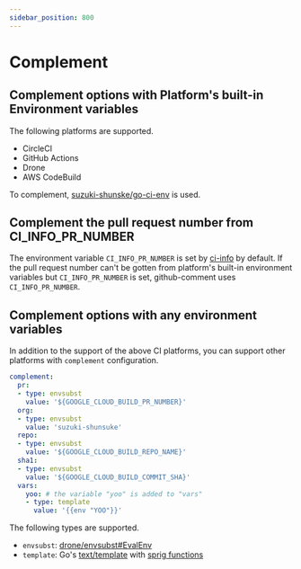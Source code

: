 ```yaml
---
sidebar_position: 800
---
```


# Complement

## Complement options with Platform's built-in Environment variables

The following platforms are supported.

* CircleCI
* GitHub Actions
* Drone
* AWS CodeBuild

To complement, [suzuki-shunske/go-ci-env](https://github.com/suzuki-shunsuke/go-ci-env) is used.

## Complement the pull request number from CI_INFO_PR_NUMBER

The environment variable `CI_INFO_PR_NUMBER` is set by [ci-info](https://github.com/suzuki-shunsuke/ci-info) by default. 
If the pull request number can't be gotten from platform's built-in environment variables but `CI_INFO_PR_NUMBER` is set, github-comment uses `CI_INFO_PR_NUMBER`.

## Complement options with any environment variables

In addition to the support of the above CI platforms, you can support other platforms with `complement` configuration.

```yaml
complement:
  pr:
  - type: envsubst
    value: '${GOOGLE_CLOUD_BUILD_PR_NUMBER}'
  org:
  - type: envsubst
    value: 'suzuki-shunsuke'
  repo:
  - type: envsubst
    value: '${GOOGLE_CLOUD_BUILD_REPO_NAME}'
  sha1:
  - type: envsubst
    value: '${GOOGLE_CLOUD_BUILD_COMMIT_SHA}'
  vars:
    yoo: # the variable "yoo" is added to "vars"
    - type: template
      value: '{{env "YOO"}}'
```

The following types are supported.

* `envsubst`: [drone/envsubst#EvalEnv](https://pkg.go.dev/github.com/drone/envsubst#EvalEnv)
* `template`: Go's [text/template](https://golang.org/pkg/text/template/) with [sprig functions](http://masterminds.github.io/sprig/)

